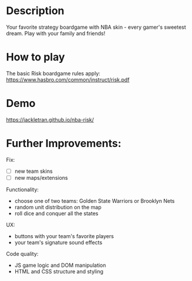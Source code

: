# Description

Your favorite strategy boardgame with NBA skin - every gamer's sweetest dream. Play with your family and friends!

# How to play

The basic Risk boardgame rules apply: https://www.hasbro.com/common/instruct/risk.pdf

# Demo

https://jackletran.github.io/nba-risk/

# Further Improvements:

Fix:

- [ ] new team skins
- [ ] new maps/extensions

Functionality:

- choose one of two teams: Golden State Warriors or Brooklyn Nets
- random unit distribution on the map
- roll dice and conquer all the states

UX:

- buttons with your team's favorite players
- your team's signature sound effects

Code quality:

- JS game logic and DOM manipulation
- HTML and CSS structure and styling
